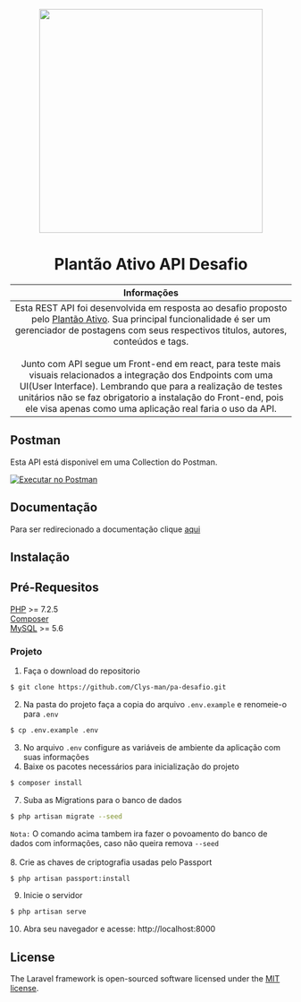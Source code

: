 <p align="center"><a href="https://plantaoativo.com/" target="_blank"><img src="https://plantaoativo.com/wp-content/uploads/2020/03/logo-pa.png" width="400"></a></p>

<h1 align="center">Plantão Ativo API Desafio</h1>

| Informações |
|:------------:|
| Esta REST API foi desenvolvida em resposta ao desafio proposto pelo [Plantão Ativo](https://plantaoativo.com/). Sua principal funcionalidade é ser um gerenciador de postagens com seus respectivos titulos, autores, conteúdos e tags. <br><br> Junto com API segue um Front-end em react, para teste mais visuais relacionados a integração dos Endpoints com uma UI(User Interface). Lembrando que para a realização de testes unitários não se faz obrigatorio a instalação do Front-end, pois ele visa apenas como uma aplicação real faria o uso da API. |


## Postman
Esta API está disponivel em uma Collection do Postman. 

[![Executar no Postman](https://run-beta.pstmn.io/button.svg)](https://app.getpostman.com/run-collection/)

## Documentação
Para ser redirecionado a documentação clique [aqui](https://disease.sh/docs/)

## Instalação
## Pré-Requesitos

[PHP](https://www.php.net/downloads.php) >= 7.2.5<br>
[Composer](https://getcomposer.org/download/)<br>
[MySQL](https://www.mysql.com/downloads/) >= 5.6<br>

### Projeto
1. Faça o download do repositorio
```bash
$ git clone https://github.com/Clys-man/pa-desafio.git
```
2. Na pasta do projeto faça a copia do arquivo `.env.example` e renomeie-o para `.env`
```bash
$ cp .env.example .env
```
3. No arquivo `.env` configure as variáveis de ambiente da aplicação com suas informações
4. Baixe os pacotes necessários para inicialização do projeto
```bash
$ composer install
```
7. Suba as Migrations para o banco de dados
```bash
$ php artisan migrate --seed
```
`Nota:` O comando acima tambem ira fazer o povoamento do banco de dados com informações, caso não queira remova `--seed`<br><br>
8. Crie as chaves de criptografia usadas pelo Passport
```bash
$ php artisan passport:install
```
9. Inicie o servidor
```bash
$ php artisan serve
```
10. Abra seu navegador e acesse: http://localhost:8000

## License

The Laravel framework is open-sourced software licensed under the [MIT license](https://opensource.org/licenses/MIT).
